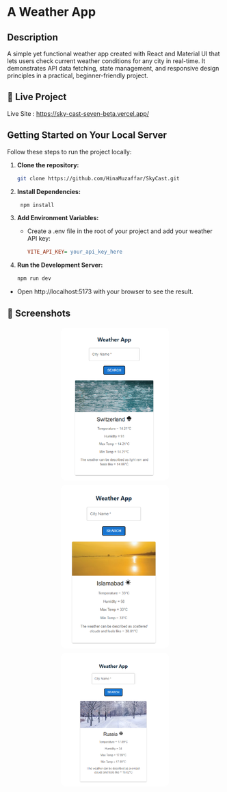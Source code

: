 # A Weather App

## Description

A simple yet functional weather app created with React and Material UI that lets users check current weather conditions for any city in real-time. It demonstrates API data fetching, state management, and responsive design principles in a practical, beginner-friendly project.

## 🔗 Live Project
 Live Site : https://sky-cast-seven-beta.vercel.app/

## Getting Started on Your Local Server

Follow these steps to run the project locally:

1. **Clone the repository:**

   ```bash
   git clone https://github.com/HinaMuzaffar/SkyCast.git
   ```

2. **Install Dependencies:**
   ```bash
    npm install
   ```
3. **Add Environment Variables:**
   - Create a .env file in the root of your project and add your weather API key:
     ```ini
     VITE_API_KEY= your_api_key_here
     ```
4. **Run the Development Server:**
   ```bash
   npm run dev
   ```

- Open http://localhost:5173 with your browser to see the result.

## 📸 Screenshots

<p align="center">
  <img src="./public/images/weather-app.png" alt="Weather of Switzerland" width="250" style="border: 1px solid #fff; border-radius: 8px; margin: 4px;"/>
  <img src="./public/images/weather-app1.png" alt="Weather of Islamabad" width="250" style="border: 1px solid #fff; border-radius: 8px; margin: 4px;"/>
  <img src="./public/images/weather-app2.png" alt="Weather of Russia" width="250" style="border: 1px solid #fff; border-radius: 8px; margin: 4px;"/>
</p>
